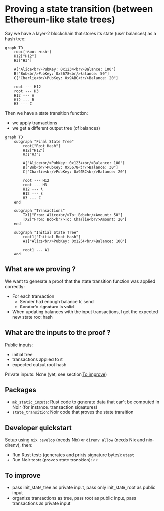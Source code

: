 # Proving a state transition (between Ethereum-like state trees)

Say we have a layer-2 blockchain that stores its state (user balances) as a hash tree:

```mermaid
graph TD
    root["Root Hash"]
    H12["H12"]
    H3["H3"]
    
    A["Alice<br/>PubKey: 0x1234<br/>Balance: 100"]
    B["Bob<br/>PubKey: 0x5678<br/>Balance: 50"]
    C["Charlie<br/>PubKey: 0x9ABC<br/>Balance: 20"]
    
    root --- H12
    root --- H3
    H12 --- A
    H12 --- B
    H3 --- C
```

Then we have a state transition function: 
- we apply transactions
- we get a different output tree (of balances)

```mermaid
graph TD
    subgraph "Final State Tree"
        root["Root Hash"]
        H12["H12"]
        H3["H3"]
        
        A["Alice<br/>PubKey: 0x1234<br/>Balance: 100"]
        B["Bob<br/>PubKey: 0x5678<br/>Balance: 30"]
        C["Charlie<br/>PubKey: 0x9ABC<br/>Balance: 20"]
        
        root --- H12
        root --- H3
        H12 --- A
        H12 --- B
        H3 --- C
    end

    subgraph "Transactions"
        TX1["From: Alice<br/>To: Bob<br/>Amount: 50"]
        TX2["From: Bob<br/>To: Charlie<br/>Amount: 20"]
    end

    subgraph "Initial State Tree"
        root1["Initial Root Hash"]
        A1["Alice<br/>PubKey: 0x1234<br/>Balance: 100"]
        
        root1 --- A1
    end
```





## What are we proving ?

We want to generate a proof that the state transition function was applied correctly:
- For each transaction
    - Sender had enough balance to send
    - Sender's signature is valid
- When updating balances with the input transactions, I get the expected new state root hash

## What are the inputs to the proof ?

Public inputs:
- initial tree
- transactions applied to it
- expected output root hash

Private inputs: None (yet, see section [To improve](#to-improve))


## Packages
- `mk_static_inputs`: Rust code to generate data that can't be computed in Noir
    (for instance, transaction signatures)
- `state_transition`: Noir code that proves the state transition

## Developer quickstart

Setup using `nix develop` (needs Nix) or `direnv allow` (needs Nix and nix-direnv), then:
- Run Rust tests (generates and prints signature bytes): `utest`
- Run Noir tests (proves state transition): `nr`


## To improve

- pass init_state_tree as private input, pass only init_state_root as public input
- organize transactions as tree, pass root as public input, pass transactions as private input